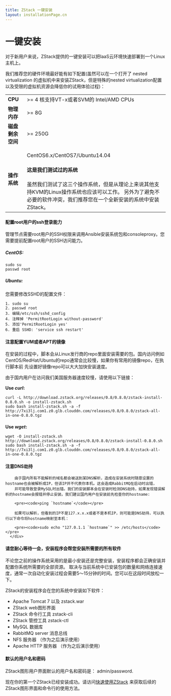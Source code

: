 ```yaml
---
title: ZStack 一键安装
layout: installationPage.cn
---
```


<h1 id="quickInstallation">一键安装</h1>

对于新用户来说，ZStack提供的一键安装可以把IaaS云环境快速部署到一个Linux主机上。

我们推荐您的硬件环境最好能有如下配置(虽然可以在一个打开了 nested virtualization 的虚拟机中来安装ZStack，但是特殊的nested virtualization配置以及受限的虚拟机资源会降低你的试用体验过程)：

<table class="table table-striped table-bordered">
  <tr>
    <td><b>CPU</b></td>
    <td>>= 4 核支持VT-x或者SVM的 Intel/AMD CPUs</td>
  </tr>
  <tr>
    <td><b>物理内存</b></td>
    <td>>= 8G</td>
  </tr>
  <tr>
    <td><b>磁盘剩余空间</b></td>
    <td>>= 250G</td>
  </tr>
  <tr>
    <td><b>操作系统</b></td>
    <td>
      <p>CentOS6.x/CentOS7/Ubuntu14.04</p>
      <div class="bs-callout bs-callout-info">
        <h4>这是我们测试过的系统</h4>
        虽然我们测试了这三个操作系统，但是从理论上来说其他支持KVM的Linux操作系统也应该可以工作。
        另外为了避免不必要的软件冲突，我们推荐您在一个全新安装的系统中安装ZStack。
      </div>
    </td>
  </tr>
</table>

<div class="bs-callout bs-callout-info">
  <h4>配置root用户的ssh登录能力</h4>
  管理节点需要root用户的SSH权限来调用Ansible安装系统包和consoleproxy。您需要提前配置root用户的SSH访问能力。
  
  <h5>CentOS:</h5>
  <pre><code>sudo su
passwd root</code></pre>

  <h5>Ubuntu:</h5>
  您需要修改SSHD的配置文件：
  <pre><code>1. sudo su
2. passwd root
3. 编辑/etc/ssh/sshd_config
4. 注释掉 'PermitRootLogin without-password'
5. 添加'PermitRootLogin yes'
6. 重启 SSHD: 'service ssh restart'</code></pre>
</div>

<div class="bs-callout bs-callout-warning">
<h4>注意配置YUM或者APT的镜像</h4>
在安装的过程中，脚本会从Linux发行商的repo里面安装需要的包。国内访问例如CentOS/RedHat/Ubuntu的repo通常会比较慢，如果你有常用的镜像repo，在执行脚本前
先设置好镜像repo可以大大加快安装速度。
</div>
      
由于国内用户在访问我们美国服务器速度较慢，请使用以下链接：
      
<h4 style="margin-bottom:15px; margin-top:15px">Use <i>curl</i>:</h4>
<pre><code>curl -L http://download.zstack.org/releases/0.8/0.8.0/zstack-install-0.8.0.sh -o install-zstack.sh
sudo bash install-zstack.sh -a -f http://7xi3lj.com1.z0.glb.clouddn.com/releases/0.8/0.8.0/zstack-all-in-one-0.8.0.tgz</code></pre>
      
<h4 style="margin-bottom:15px">Use <i>wget</i>:</h4>
<pre><code>wget -O install-zstack.sh http://download.zstack.org/releases/0.8/0.8.0/zstack-install-0.8.0.sh
sudo bash install-zstack.sh -a -f http://7xi3lj.com1.z0.glb.clouddn.com/releases/0.8/0.8.0/zstack-all-in-one-0.8.0.tgz</code></pre>
      
<div class="bs-callout bs-callout-danger">
<h4>注意DNS劫持</h4>
        
        由于国内所有不能解析的域名都会被送到某DNS解析，造成在安装系统时随意设置的hostname也会被解析成IP，但该IP并不代表你本机。这会造成RabbitMQ在启动时出错，
        并可能导致登录MySQL时出错。我们的安装脚本会在安装时检测DNS劫持，如果发现错误解析的hostname会报错并停止安装。我们建议国内用户在安装前先检查你的hostname:
        
        <pre><code>ping `hostname`</code></pre>
        
        如果可以解析，但看到的IP不是127.x.x.x或者不是本机IP，则可能是DNS劫持，可以执行以下命令将hostname映射至本机：
        
        <pre><code>sudo echo "127.0.1.1 `hostname`" >> /etc/hosts</code></pre>
      </div>

<div class="bs-callout bs-callout-warning">
  <h4>请您耐心等待一会，安装程序会帮您安装所需要的所有软件</h4> 
  不论您之前的操作系统采用的是最小安装还是完整安装，安装程序都会正确安装并配置你系统所需要的全部资源。
  取决与当前系统中已安装包的数量和网络连接速度，通常一次自动化安装过程会需要5～15分钟的时间。您可以在这段时间放松一下。
</div>


ZStack的安装程序会在您的系统中安装如下软件：    

* Apache Tomcat 7 以及 zstack.war
* ZStack web图形界面
* ZStack 命令行工具 zstack-cli
* ZStack 管控工具 zstack-ctl
* MySQL 数据库
* RabbitMQ server 消息总线
* NFS 服务器 （作为之后演示使用）
* Apache HTTP 服务器 （作为之后演示使用）

<div class="bs-callout bs-callout-info">
  <h4>默认的用户名和密码</h4>
  
  ZStack图形用户界面默认的用户名和密码是： admin/password.
</div>

现在你的第一个ZStack已经安装成功。请访问[快速使用ZStack](../documentation/getstart-quick.html) 来获取后续的ZStack图形界面和命令行的使用方法。
